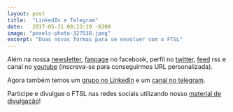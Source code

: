 ```yaml
---
layout: post
title:  "LinkedIn e Telegram"
date:   2017-05-31 08:23:19 -0300
image: "pexels-photo-327538.jpeg"
excerpt: "Duas novas formas para se envolver com o FTSL"
---
```


Além na nossa [newsletter]({{site.baseurl}}/banners.html),
[fanpage](http://www.facebook.com/forumslcuritiba) no facebook, 
perfil no [twitter](http://www.twitter.com/forumslcuritiba),
[feed](http://www.ftsl.org.br/rss.xml) rss e
canal no [youtube](https://www.youtube.com/channel/UCLKk31-y3AjErLFSFT8F__w) (inscreva-se para conseguirmos URL personalizada).

Agora também temos um [grupo no LinkedIn](https://www.linkedin.com/groups/12049380) e
um [canal no telegram](http://t.me/ftslnove).

Participe e divulgue o FTSL nas redes sociais utilizando nosso [material de divulgação]({{site.baseurl}}/banners.html)!
